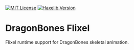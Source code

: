 [![MIT License](https://img.shields.io/badge/license-MIT-blue.svg?style=flat)](LICENSE.md) [![Haxelib Version](https://img.shields.io/github/tag/openfl/dragonbones.svg?style=flat&label=haxelib)](http://lib.haxe.org/p/dragonbones)

DragonBones Flixel
===========

Flixel runtime support for DragonBones skeletal animation.
